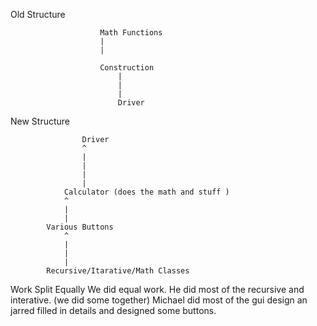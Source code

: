 Old Structure

						Math Functions
						|
						|

						Construction
							|
							|
							|
							Driver


New Structure

					Driver
					^
					|
					|
					|
					|
				Calculator (does the math and stuff )
				^		
				|
				|
			Various Buttons
				^
				|
				|
				|
			Recursive/Itarative/Math Classes

Work Split Equally
We did equal work. He did most of the recursive and interative. (we did some together)
Michael did most of the gui design an jarred filled in details and designed some buttons.
